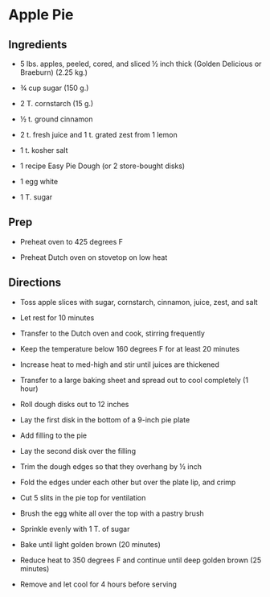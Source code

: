 # Apple Pie

## Ingredients

- 5 lbs. apples, peeled, cored, and sliced ½ inch thick (Golden Delicious or Braeburn) (2.25 kg.)

- ¾ cup sugar (150 g.)

- 2 T. cornstarch (15 g.)

- ½ t. ground cinnamon

- 2 t. fresh juice and 1 t. grated zest from 1 lemon

- 1 t. kosher salt

- 1 recipe Easy Pie Dough (or 2 store-bought disks)

- 1 egg white

- 1 T. sugar

## Prep

- Preheat oven to 425 degrees F

- Preheat Dutch oven on stovetop on low heat

## Directions

- Toss apple slices with sugar, cornstarch, cinnamon, juice, zest, and salt

- Let rest for 10 minutes

- Transfer to the Dutch oven and cook, stirring frequently

- Keep the temperature below 160 degrees F for at least 20 minutes

- Increase heat to med-high and stir until juices are thickened

- Transfer to a large baking sheet and spread out to cool completely (1 hour)

- Roll dough disks out to 12 inches

- Lay the first disk in the bottom of a 9-inch pie plate

- Add filling to the pie

- Lay the second disk over the filling

- Trim the dough edges so that they overhang by ½ inch

- Fold the edges under each other but over the plate lip, and crimp

- Cut 5 slits in the pie top for ventilation

- Brush the egg white all over the top with a pastry brush

- Sprinkle evenly with 1 T. of sugar

- Bake until light golden brown (20 minutes)

- Reduce heat to 350 degrees F and continue until deep golden brown (25 minutes)

- Remove and let cool for 4 hours before serving

